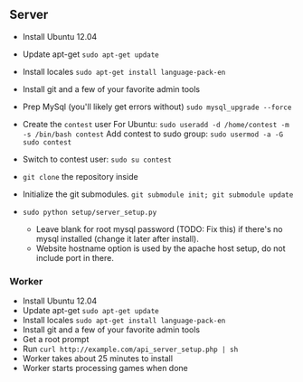 ## Server

* Install Ubuntu 12.04
* Update apt-get ```sudo apt-get update```
* Install locales ```sudo apt-get install language-pack-en```
* Install git and a few of your favorite admin tools
* Prep MySql (you'll likely get errors without) `sudo mysql_upgrade --force`
* Create the `contest` user
    For Ubuntu: `sudo useradd -d /home/contest -m -s /bin/bash contest`
    Add contest to sudo group: `sudo usermod -a -G sudo contest`
* Switch to contest user: `sudo su contest`
* `git clone` the repository inside
* Initialize the git submodules. `git submodule init; git submodule update`
* `sudo python setup/server_setup.py`

    * Leave blank for root mysql password (TODO: Fix this) if there's no mysql installed (change it later after install).
    * Website hostname option is used by the apache host setup, do not include port in there.

### Worker
* Install Ubuntu 12.04
* Update apt-get ```sudo apt-get update```
* Install locales ```sudo apt-get install language-pack-en```
* Install git and a few of your favorite admin tools
* Get a root prompt
* Run `curl http://example.com/api_server_setup.php | sh`
* Worker takes about 25 minutes to install
* Worker starts processing games when done
